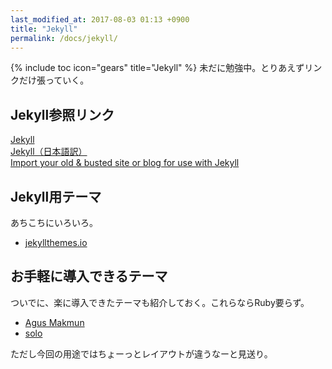 ```yaml
---
last_modified_at: 2017-08-03 01:13 +0900
title: "Jekyll"
permalink: /docs/jekyll/
---
```

{% include toc icon="gears" title="Jekyll" %} 未だに勉強中。とりあえずリンクだけ張っていく。

## Jekyll参照リンク
[Jekyll](http://jekyllrb.com/)   
[Jekyll（日本語訳）](http://jekyllrb-ja.github.io/)   
[Import your old & busted site or blog for use with Jekyll](http://import.jekyllrb.com/)

## Jekyll用テーマ
あちこちにいろいろ。
- [jekyllthemes.io](https://jekyllthemes.io/)  

## お手軽に導入できるテーマ
ついでに、楽に導入できたテーマも紹介しておく。これらならRuby要らず。

- [Agus Makmun](https://agusmakmun.github.io/)
- [solo](https://chibicode.github.io/solo/) 

ただし今回の用途ではちょーっとレイアウトが違うなーと見送り。
